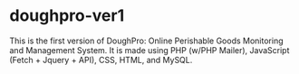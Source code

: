 # doughpro-ver1
This is the first version of DoughPro: Online Perishable Goods Monitoring and Management System. It is made using PHP (w/PHP Mailer), JavaScript (Fetch + Jquery + API), CSS, HTML, and MySQL.
